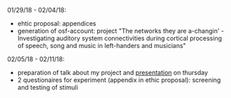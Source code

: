 
01/29/18 - 02/04/18:

- ehtic proposal: appendices
- generation of osf-account: project "The networks they are a-changin' - 
  Investigating auditory system connectivities during cortical processing of speech, song and music in left-handers and musicians"

02/05/18 - 02/11/18:

- preparation of talk about my project and [presentation](https://github.com/weissbe92/MSc_thesis_BenediktWeiss/blob/master/open%20lab%20notebook/presentation%20of%20study.pdf) on thursday 
- 2 questionaires for experiment (appendix in ethic proposal): screening and testing of stimuli
